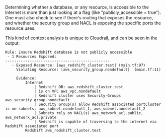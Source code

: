 Determining whether a database, or any resource, is accessible to the Internet is more than just
looking at a flag (like "publicly_accessible = true"). One must also check to see
if there's routing that exposes the resource, and whether the security group and NACL is 
exposing the specific ports the resource uses.

This kind of context analysis is unique to Cloudrail, and can be seen in the output:

```
Rule: Ensure Redshift database is not publicly accessible
 - 1 Resources Exposed:
-----------------------------------------------
   - Exposed Resource: [aws_redshift_cluster.test] (main.tf:97)
     Violating Resource: [aws_security_group.nondefault]  (main.tf:11)

     Evidence:
         Internet
             | Redshift DB: aws_redshift_cluster.test
             | is on VPC aws_vpc.nondefault
             | Redshift cluster uses Security-Groups aws_security_group.nondefault
             | Security Group(s) allow Redshift associated portCluster is on subnets: aws_subnet.nondefault_1, aws_subnet.nondefault_2
             | Subnets rely on NACL(s) aws_network_acl.public, aws_network_acl.private
             | Redshift is capable of traversing to the internet via Redshift associated port
         Redshift aws_redshift_cluster.test
```